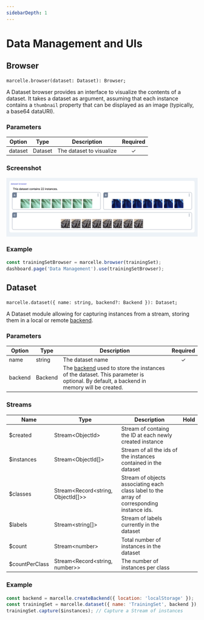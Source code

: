 ```yaml
---
sidebarDepth: 1
---
```


# Data Management and UIs

## Browser

```tsx
marcelle.browser(dataset: Dataset): Browser;
```

A Dataset browser provides an interface to visualize the contents of a dataset. It takes a dataset as argument, assuming that each instance contains a `thumbnail` property that can be displayed as an image (typically, a base64 dataURI).

### Parameters

| Option  | Type    | Description              | Required |
| ------- | ------- | ------------------------ | :------: |
| dataset | Dataset | The dataset to visualize |    ✓     |

### Screenshot

<div style="background: rgb(237, 242, 247); padding: 8px; margin-top: 1rem;">
  <img src="./images/browser.png" alt="Screenshot of the browser component">
</div>

### Example

```js
const trainingSetBrowser = marcelle.browser(trainingSet);
dashboard.page('Data Management').use(trainingSetBrowser);
```

## Dataset

```tsx
marcelle.dataset({ name: string, backend?: Backend }): Dataset;
```

A Dataset module allowing for capturing instances from a stream, storing them in a local or remote [backend](/api/backends.html).

### Parameters

| Option  | Type    | Description                                                                                                                                           | Required |
| ------- | ------- | ----------------------------------------------------------------------------------------------------------------------------------------------------- | :------: |
| name    | string  | The dataset name                                                                                                                                      |    ✓     |
| backend | Backend | The [backend](/api/backends) used to store the instances of the dataset. This parameter is optional. By default, a backend in memory will be created. |          |

### Streams

| Name            | Type                                  | Description                                                                                | Hold |
| --------------- | ------------------------------------- | ------------------------------------------------------------------------------------------ | :--: |
| \$created       | Stream\<ObjectId\>                    | Stream of containg the ID at each newly created instance                                   |      |
| \$instances     | Stream\<ObjectId[]\>                  | Stream of all the ids of the instances contained in the dataset                            |      |
| \$classes       | Stream\<Record<string, ObjectId[]\>\> | Stream of objects associating each class label to the array of corresponding instance ids. |      |
| \$labels        | Stream\<string[]\>                    | Stream of labels currently in the dataset                                                  |      |
| \$count         | Stream\<number\>                      | Total number of instances in the dataset                                                   |      |
| \$countPerClass | Stream\<Record<string, number\>\>     | The number of instances per class                                                          |      |

### Example

```js
const backend = marcelle.createBackend({ location: 'localStorage' });
const trainingSet = marcelle.dataset({ name: 'TrainingSet', backend });
trainingSet.capture($instances); // Capture a Stream of instances
```
